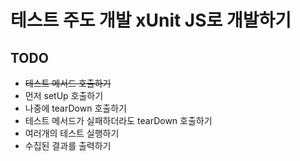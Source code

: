 # 테스트 주도 개발 xUnit JS로 개발하기

## TODO

- ~~테스트 메서드 호출하기~~
- 먼저 setUp 호출하기
- 나중에 tearDown 호출하기
- 테스트 메서드가 실패하더라도 tearDown 호출하기
- 여러개의 테스트 실행하기
- 수집된 결과를 출력하기 

